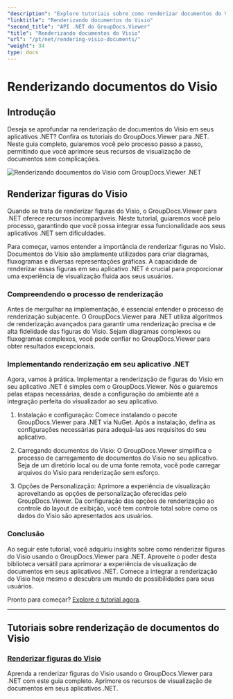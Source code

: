 ```yaml
---
"description": "Explore tutoriais sobre como renderizar documentos do Visio com o GroupDocs.Viewer para .NET. Aprenda a aprimorar os recursos de visualização de documentos em seus aplicativos .NET sem esforço."
"linktitle": "Renderizando documentos do Visio"
"second_title": "API .NET do GroupDocs.Viewer"
"title": "Renderizando documentos do Visio"
"url": "/pt/net/rendering-visio-documents/"
"weight": 34
type: docs
---
```

# Renderizando documentos do Visio

## Introdução

Deseja se aprofundar na renderização de documentos do Visio em seus aplicativos .NET? Confira os tutoriais do GroupDocs.Viewer para .NET. Neste guia completo, guiaremos você pelo processo passo a passo, permitindo que você aprimore seus recursos de visualização de documentos sem complicações.

![Renderizando documentos do Visio com GroupDocs.Viewer .NET](/viewer/rendering-visio-documents/image.png)

## Renderizar figuras do Visio

Quando se trata de renderizar figuras do Visio, o GroupDocs.Viewer para .NET oferece recursos incomparáveis. Neste tutorial, guiaremos você pelo processo, garantindo que você possa integrar essa funcionalidade aos seus aplicativos .NET sem dificuldades.

Para começar, vamos entender a importância de renderizar figuras no Visio. Documentos do Visio são amplamente utilizados para criar diagramas, fluxogramas e diversas representações gráficas. A capacidade de renderizar essas figuras em seu aplicativo .NET é crucial para proporcionar uma experiência de visualização fluida aos seus usuários.

### Compreendendo o processo de renderização

Antes de mergulhar na implementação, é essencial entender o processo de renderização subjacente. O GroupDocs.Viewer para .NET utiliza algoritmos de renderização avançados para garantir uma renderização precisa e de alta fidelidade das figuras do Visio. Sejam diagramas complexos ou fluxogramas complexos, você pode confiar no GroupDocs.Viewer para obter resultados excepcionais.

### Implementando renderização em seu aplicativo .NET

Agora, vamos à prática. Implementar a renderização de figuras do Visio em seu aplicativo .NET é simples com o GroupDocs.Viewer. Nós o guiaremos pelas etapas necessárias, desde a configuração do ambiente até a integração perfeita do visualizador ao seu aplicativo.

1. Instalação e configuração: Comece instalando o pacote GroupDocs.Viewer para .NET via NuGet. Após a instalação, defina as configurações necessárias para adequá-las aos requisitos do seu aplicativo.

2. Carregando documentos do Visio: O GroupDocs.Viewer simplifica o processo de carregamento de documentos do Visio no seu aplicativo. Seja de um diretório local ou de uma fonte remota, você pode carregar arquivos do Visio para renderização sem esforço.

3. Opções de Personalização: Aprimore a experiência de visualização aproveitando as opções de personalização oferecidas pelo GroupDocs.Viewer. Da configuração das opções de renderização ao controle do layout de exibição, você tem controle total sobre como os dados do Visio são apresentados aos usuários.

### Conclusão

Ao seguir este tutorial, você adquiriu insights sobre como renderizar figuras do Visio usando o GroupDocs.Viewer para .NET. Aproveite o poder desta biblioteca versátil para aprimorar a experiência de visualização de documentos em seus aplicativos .NET. Comece a integrar a renderização do Visio hoje mesmo e descubra um mundo de possibilidades para seus usuários.

Pronto para começar? [Explore o tutorial agora](./render-visio-figures/).

---

## Tutoriais sobre renderização de documentos do Visio
### [Renderizar figuras do Visio](./render-visio-figures/)
Aprenda a renderizar figuras do Visio usando o GroupDocs.Viewer para .NET com este guia completo. Aprimore os recursos de visualização de documentos em seus aplicativos .NET.